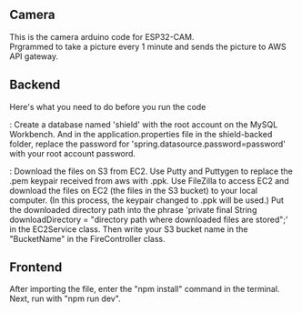 ## Camera
This is the camera arduino code for ESP32-CAM. </br>
Prgrammed to take a picture every 1 minute and sends the picture to AWS API gateway. </br>

## Backend
Here's what you need to do before you run the code </br>

: Create a database named 'shield' with the root account on the MySQL Workbench. And in the application.properties file in the shield-backed folder, replace the password for 'spring.datasource.password=password' with your root account password. </br>

: Download the files on S3 from EC2. Use Putty and Puttygen to replace the .pem keypair received from aws with .ppk. Use FileZilla to access EC2 and download the files on EC2 (the files in the S3 bucket) to your local computer. (In this process, the keypair changed to .ppk will be used.) Put the downloaded directory path into the phrase 'private final String downloadDirectory = "directory path where downloaded files are stored";' in the EC2Service class. Then write your S3 bucket name in the "BucketName" in the FireController class.

## Frontend
After importing the file, enter the "npm install" command in the terminal. </br>
Next, run with "npm run dev".
